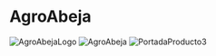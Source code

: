 # AgroAbeja

![AgroAbejaLogo](https://github.com/user-attachments/assets/79e2d8ad-4123-44ad-b95e-3dd293b4cdf4)
![AgroAbeja](https://github.com/user-attachments/assets/549dda63-5538-4e75-808c-958bfc916b82)
![PortadaProducto3](https://github.com/user-attachments/assets/b8508fba-c929-4e77-9a3a-c98f2305c1da)
